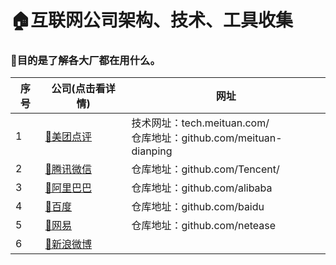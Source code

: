 # 🏠互联网公司架构、技术、工具收集

### :office:目的是了解各大厂都在用什么。

| 序号 | 公司(点击看详情)                                             | 网址                                                         |
| ---- | ------------------------------------------------------------ | ------------------------------------------------------------ |
| 1    | [:bank:美团点评](https://github.com/sekift/architecture-of-internet/tree/main/meituan-dianping) | 技术网址：tech.meituan.com/<br />仓库地址：github.com/meituan-dianping |
| 2    | [:hotel:腾讯微信](https://github.com/sekift/architecture-of-internet/tree/main/tencent) | 仓库地址：github.com/Tencent/                                |
| 3    | [:department_store:阿里巴巴](https://github.com/sekift/architecture-of-internet/tree/main/alibaba) | 仓库地址：github.com/alibaba                                 |
| 4    | [:house_with_garden:百度](https://github.com/sekift/architecture-of-internet/tree/main/baidu) | 仓库地址：github.com/baidu                                   |
| 5    | [:post_office:网易](https://github.com/sekift/architecture-of-internet/tree/main/netease) | 仓库地址：github.com/netease                                 |
| 6    | [:convenience_store:新浪微博](https://github.com/sekift/architecture-of-internet/tree/main/sinaweibo) |                                                              |
